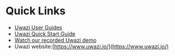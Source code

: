 # Quick Links
* [Uwazi User Guides](https://uwazi.readthedocs.io/en/latest/index.html) 
* [Uwazi Quick Start Guide](https://github.com/huridocs/uwazi/wiki/Uwazi-Quick-Start-Guide/)
* [Watch our recorded Uwazi demo](https://www.youtube.com/watch?v=eLcFuyoCNzw/)
* Uwazi website:[https://www.uwazi.io/](https://www.uwazi.io/)